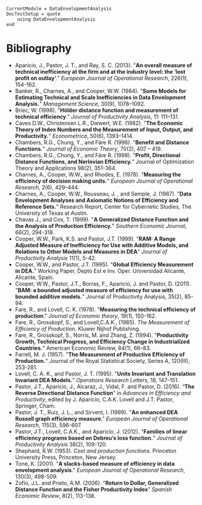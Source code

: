 ```@meta
CurrentModule = DataEnvelopmentAnalysis
DocTestSetup = quote
    using DataEnvelopmentAnalysis
end
```

# Bibliography

- Aparicio, J., Pastor, J. T., and Ray, S. C. (2013). "**An overall measure of technical inefficiency at the firm and at the industry level: the ‘lost profit on outlay’**." *European Journal of Operational Research*, 226(1), 154-162.
- Banker, R., Charnes, A., and Cooper, W.W. (1984). "**Some Models for Estimating Technical and Scale Inefficiencies in Data Envelopment Analysis.**" *Management Science*, 30(9), 1078–1092.
- Briec, W. (1998). "**Hölder distance function and measurement of technical efficiency**." *Journal of Productivity Analysis*, 11: 111–131.
- Caves D.W., Christensen L.R., Diewert, W.E. (1982). "**The Economic Theory of Index Numbers and the Measurement of Input, Output, and Productivity.**" *Econometrica*, 50(6), 1393–1414.
- Chambers, R.G., Chung, Y., and Färe R. (1996). "**Benefit and Distance Functions.**" *Journal of Economic Theory*, 70(2), 407 – 419.
- Chambers, R.G., Chung, Y., and Färe R. (1998). "**Profit, Directional Distance Functions, and Nerlovian Efficiency.**” Journal of Optimization Theory and Applications 98(2), 351-364.
- Charnes, A., Cooper, W.W., and Rhodes, E. (1978). "**Measuring the efficiency of decision making units.**" *European Journal of Operational Research*, 2(6), 429–444.
- Charnes, A., Cooper, W.W., Rousseau, J. , and Semple, J. (1987). "**Data Envelopment Analyses and Axiomatic Notions of Efficiency and Reference Sets.**" Research Report, Center for Cybernetic Studies, The University of Texas at Austin.
- Chavas J., and Cox, T. (1999). "**A Generalized Distance Function and the Analysis of Production Efficiency.**" *Southern Economic Journal*, 66(2), 294-318.
- Cooper, W.W., Park, K.S. and Pastor, J.T. (1999). "**RAM: A Range Adjusted Measure of Inefficiency for Use with Additive Models, and Relations to Other Models and Measures in DEA**" *Journal of Productivity Analysis* 11(1), 5-42. 
- Cooper, W.W., and Pastor, J.T. (1995). "**Global Efficiency Measurement in DEA.**” Working Paper, Depto Est e Inv. Oper. Universidad Alicante, Alicante, Spain.
- Cooper, W.W., Pastor, J.T., Borras, F., Aparicio, J. and Pastor, D. (2011). "**BAM: a bounded adjusted measure of efficiency for use with bounded additive models.**" Journal of Productivity Analysis, 35(2), 85-94.
- Fare, R., and Lovell, C. K. (1978). "**Measuring the technical efficiency of production**." *Journal of Economic theory*, 19(1), 150-162.
- Fare, R., Grosskopf, S., and Lovell,C.A.K., (1985). *The Measurement of Efficiency of Production*. Kluwer Nijhof Publishing.
- Fare, R., Grosskopf, S., Norris, M. and Zhang, Z. (1994). "**Productivity Growth, Technical Progress, and Efficiency Change in Industrialized Countries.**" American Economic Review, 84(1), 66–83.
- Farrell, M. J. (1957). "**The Measurement of Productive Efficiency of Production.**" Journal of the Royal Statistical Society, Series A, 120(III), 253-281.
- Lovell, C. A. K., and Pastor, J. T. (1995). "**Units Invariant and Translation Invariant DEA Models.**" *Operations Research Letters*, 18, 147–151.
- Pastor, J.T., Aparicio, J., Alcaraz, J., Vidal, F. and Pastor, D. (2016). “**The Reverse Directional Distance Function**” in *Advances in Efficiency and Productivity*, edited by J. Aparicio, C.A.K. Lovell and J.T. Pastor, Springer, Cham. 
- Pastor, J. T., Ruiz, J. L., and Sirvent, I. (1999). "**An enhanced DEA Russell graph efficiency measure**." *European Journal of Operational Research*, 115(3), 596-607.
- Pastor, J.T., Lovell, C.A.K., and Aparicio, J. (2012). "**Families of linear efficiency programs based on Debreu’s loss function.**" *Journal of Productivity Analysis* 38(2), 109-120.
- Shephard, R.W. (1953). *Cost and production functions.* Princeton University Press, Princeton, New Jersey.
- Tone, K. (2001). "**A slacks-based measure of efficiency in data envelopment analysis**." *European Journal of Operational Research*, 130(3), 498-509.
- Zofío, J.L. and Prieto, A.M. (2006). "**Return to Dollar, Generalized Distance Function and the Fisher Productivity Index**" *Spanish Economic Review*, 8(2), 113-138.
